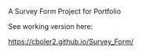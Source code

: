 A Survey Form Project for Portfolio

See working version here:

https://cboler2.github.io/Survey_Form/

